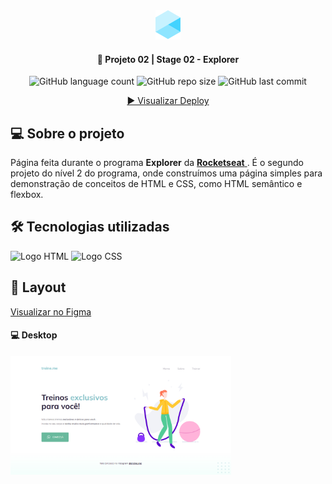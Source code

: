 <div align="center">
  <img alt="Logo Explorer" title="Explorer" src="./assets/readme/Logo1.png">
</div>
	
<h4 align="center"> 
	🚀 Projeto 02 | Stage 02 - Explorer
</h4>

<div align="center">
  <img alt="GitHub language count" src="https://img.shields.io/github/languages/count/LauriRodrigues/Page-Treine-me?color=%231280BF&style=plastic">

  <img alt="GitHub repo size" src="https://img.shields.io/github/repo-size/LauriRodrigues/Page-Treine-me?color=%231280BF&style=plastic">
  
  <img alt="GitHub last commit" src="https://img.shields.io/github/last-commit/LauriRodrigues/Page-Treine-me?color=%231280BF&style=plastic">
  
  <a href="https://laurirodrigues.github.io/Page-Treine-me/"> ▶️ Visualizar Deploy </a>
</div>

<h2 align=left> 💻 Sobre o projeto </h3>
<p> Página feita durante o programa <strong>Explorer</strong> da <a href="https://www.rocketseat.com.br/"> <strong>Rocketseat</strong> </a>. É o segundo projeto do nível 2 do programa, onde construímos uma página simples para demonstração de conceitos de HTML e CSS, como HTML semântico e flexbox.<p>
  
<h2 align=left> 🛠 Tecnologias utilizadas </h3>

<div align=left>
  <img alt="Logo HTML" src="https://img.shields.io/badge/HTML5-E34F26?style=for-the-badge&logo=html5&logoColor=white">
  <img alt="Logo CSS" src="https://img.shields.io/badge/CSS-239120?&style=for-the-badge&logo=css3&logoColor=white">
</div>

<h2 align=left> 🎨 Layout </h2>
<a href="https://www.figma.com/file/2a3x8m5K6ThBxtO8FcC8Zi/Explorer---Projeto-02-(Copy)?node-id=1%3A5"> Visualizar no Figma </a>

<h4>💻 Desktop </h4>

<img alt="Versão Desktop" title="Desktop" src="./assets/readme/Desktop.png" width="70%">
